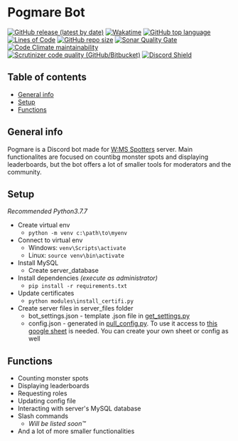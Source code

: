 # Pogmare Bot

[![GitHub release (latest by date)](https://img.shields.io/github/v/release/BonHowi/discordPogmareBot)](https://github.com/BonHowi/discordPogmareBot)
[![Wakatime](https://wakatime.com/badge/github/BonHowi/discordPogmareBot.svg)](https://wakatime.com/projects/discordPogmareBot)
[![GitHub top language](https://img.shields.io/github/languages/top/BonHowi/discordPogmareBot)](https://github.com/BonHowi/discordPogmareBot)
[![Lines of Code](https://tokei.rs/b1/github/BonHowi/discordPogmareBot?category=code)](https://sonarcloud.io/dashboard?id=BonHowi_discordPogmareBot)
[![GitHub repo size](https://img.shields.io/github/repo-size/BonHowi/discordPogmareBot)](https://github.com/BonHowi/discordPogmareBot)
[![Sonar Quality Gate](https://img.shields.io/sonar/quality_gate/BonHowi_discordPogmareBot?server=https%3A%2F%2Fsonarcloud.io)](https://sonarcloud.io/dashboard?id=BonHowi_discordPogmareBot)
[![Code Climate maintainability](https://img.shields.io/codeclimate/maintainability/BonHowi/discordPogmareBot)](https://codeclimate.com/github/BonHowi/discordPogmareBot/maintainability)
[![Scrutinizer code quality (GitHub/Bitbucket)](https://img.shields.io/scrutinizer/quality/g/BonHowi/discordPogmareBot)](https://scrutinizer-ci.com/g/BonHowi/discordPogmareBot/reports/)
[![Discord Shield](https://discordapp.com/api/guilds/871434324023599155/widget.png?style=shield)](https://discord.gg/Kt35Jtc5nT)




## Table of contents
* [General info](#general-info)
* [Setup](#setup)
* [Functions](#functions)


## General info

Pogmare is a Discord bot made for [W:MS Spotters](https://discord.gg/Kt35Jtc5nT) server. Main functionalites are focused on countibg monster spots and displaying leaderboards, but the bot offers a lot of smaller tools for moderators and the community.


## Setup

_Recommended Python3.7.7_

* Create virtual env
    * `python -m venv c:\path\to\myenv`
* Connect to virtual env
    * Windows: `venv\Scripts\activate`
    * Linux: `source venv\bin\activate`
* Install MySQL
    * Create server_database 
* Install dependencies _(execute as administrator)_
    * `pip install -r requirements.txt`
* Update certificates
    * `python modules\install_certifi.py`
* Create server files in server_files folder
    * bot_settings.json - template .json file in [get_settings.py](https://github.com/BonHowi/discordPogmareBot/blob/main/modules/get_settings.py)
    * config.json - generated in [pull_config.py](https://github.com/BonHowi/discordPogmareBot/blob/main/modules/pull_config/pull_config.py). To use it access to [this google sheet](https://docs.google.com/spreadsheets/d/1tm5l3He3O-KxCYpTtYURtRjz17uhsNFgco_Z4EUbOgM/edit?usp=sharing) is needed. You can create your own sheet or config as well


## Functions

* Counting monster spots
* Displaying leaderboards
* Requesting roles
* Updating config file
* Interacting with server's MySQL database
* Slash commands
    * _Will be listed soon™_
* And a lot of more smaller functionalities


